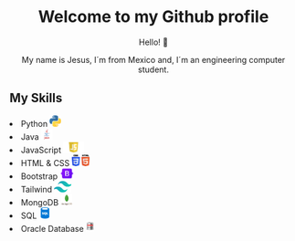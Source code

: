 </head>
<body>
  <div class="container">
    <h1 align = "center" >Welcome to my Github profile</h1>
    <p align = "center">Hello! 👋 </p>
    <p align = "center">My name is Jesus, I´m from Mexico and, I´m an engineering computer student.</p>
    <h2 > My Skills</h2>
    <list>
        <li> Python <img src = "./Img/pngwing.com.png" with = "20"  height = "20"> </li>
        <li> Java <img src = "./Img/java-logo-1.png" with = "20" height = "20"> </li>
        <li> JavaScript <img src = "./Img/javascript-39395.png" with = "20" height = "20"> </li>
        <li> HTML & CSS <img src= "./Img/CSS3_and_HTML5_logos_and_wordmarks.svg"  with = "20" height = "20"></li>
        <li> Bootstrap <img src = "./Img/boots.png" with = "20" height = "20"></li>
        <li> Tailwind <img src = "./Img/tail.png" with = "20" height = "20"> </li>
        <li> MongoDB <img src = "./Img/mondb.png" with = "20" height = "20"></li>
        <li> SQL <img src = "./Img/sql.png" with = "20" height = "20"></li>
        <li> Oracle Database <img src = "./Img/kisspng-oracle-database-oracle-corporation-postgresql-rela-oracle-logo-5b463b4fb69648.3103673815313293597479.png" with = "20" height = "20"> </li>
    </list>
  </div>
</body>
</html>
